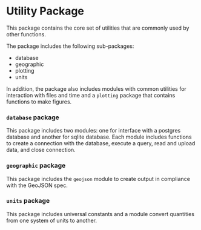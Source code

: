 # Utility Package

This package contains the core set of utilities that are commonly used by other
functions.

The package includes the following sub-packages:

- database
- geographic
- plotting
- units

In addition, the package also includes modules with common utilities for
interaction with files and time and a `plotting` package that contains functions
to make figures.

### `database` package

This package includes two modules: one for interface with a postgres database
and another for sqlite database. Each module includes functions to create a
connection with the database, execute a query, read and upload data, and close
connection.

### `geographic` package

This package includes the `geojson` module to create output in compliance with
the GeoJSON spec.

### `units` package

This package includes universal constants and a module convert quantities from
one system of units to another.

